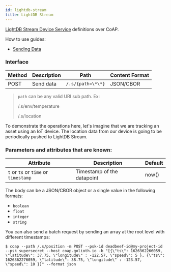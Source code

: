 ```yaml
---
id: lightdb-stream
title: LightDB Stream
---
```


[LightDB Stream Device Service](/data-routing/application-services/lightdb-stream) definitions over CoAP.

How to use guides:

- [Sending Data](/data-routing/application-services/lightdb-stream/sending-data)

### Interface

| Method | Description     | Path              | Content Format |
| ------ | --------------- | ----------------- | -------------- |
| POST   | Send data       | `/.s/{path=\*\*}` | JSON/CBOR      |

> `path` can be any valid URI sub path. Ex:
>
> /.s/env/temperature
>
> /.s/location

To demonstrate the operations here, let's imagine that we are tracking an asset using an IoT device. The location data from our device is going to be periodically pushed to LightDB Stream.

### Parameters and attributes that are known:

| Attribute                            | Description                | Default |
| ------------------------------------ | -------------------------- | ------- |
| `t` or `ts` or `time` or `timestamp` | Timestamp of the datapoint | now()   |

The body can be a JSON/CBOR object or a single value in the following formats:

- `boolean`
- `float`
- `integer`
- `string`

You can also send a batch request by sending an array at the root level with different timestamps:

```
$ coap --path /.s/position -m POST --psk-id deadbeef-id@my-project-id --psk supersecret --host coap.golioth.io -b "[{\"ts\": 1626362266059, \"latitude\": 37.75, \"longitude\" : -122.57, \"speed\": 5 }, {\"ts\": 1626362276059, \"latitude\": 38.75, \"longitude\" : -123.57, \"speed\": 10 }]" --format json
```

